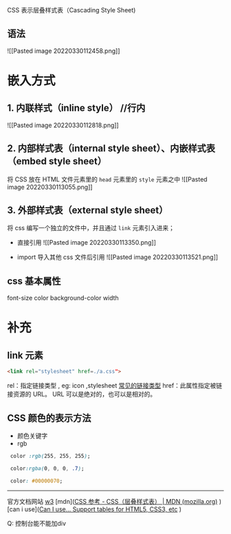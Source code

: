 CSS 表示层叠样式表（Cascading Style Sheet)
## 语法
![[Pasted image 20220330112458.png]]

# 嵌入方式
## 1. 内联样式（inline style） //行内
![[Pasted image 20220330112818.png]]

## 2. 内部样式表（internal style sheet）、内嵌样式表（embed style sheet）
将 CSS 放在 HTML 文件元素里的 `head` 元素里的 `style` 元素之中
![[Pasted image 20220330113055.png]]

## 3. 外部样式表（external style sheet）
将 css 编写一个独立的文件中，并且通过 ` link ` 元素引入进来；
- 直接引用
![[Pasted image 20220330113350.png]]

- import 导入其他 css 文件后引用
![[Pasted image 20220330113521.png]]

## css 基本属性
font-size
color
background-color
width



# 补充
## link 元素
``` html
<link rel="stylesheet" href=./a.css">
```
rel：指定链接类型 , eg: icon  ,stylesheet
[常见的链接类型](https://developer.mozilla.org/zh-CN/docs/Web/HTML/Link_types)
href：此属性指定被链接资源的 URL。 URL 可以是绝对的，也可以是相对的。

## CSS 颜色的表示方法
- 颜色关键字
- rgb
```css
 color :rgb(255, 255, 255);

 color:rgba(0, 0, 0, .7);

 color: #00000070;

```




---

官方文档网站
 [w3](  https://www.w3.org/TR/?tag=css )
 [mdn]([CSS 参考 - CSS（层叠样式表） | MDN (mozilla.org)](https://developer.mozilla.org/zh-CN/docs/Web/CSS/Reference#%E5%85%B3%E9%94%AE%E5%AD%97%E7%B4%A2%E5%BC%95) )
 [can i use]([Can I use... Support tables for HTML5, CSS3, etc](https://caniuse.com/) )

Q: 控制台能不能加div
